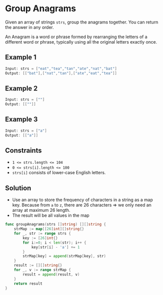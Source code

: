 # Group Anagrams
Given an array of strings `strs`, group the anagrams together. You can return the answer in any order.

An Anagram is a word or phrase formed by rearranging the letters of a different word or phrase, typically using all the original letters exactly once.

## Example 1

```go
Input: strs = ["eat","tea","tan","ate","nat","bat"]
Output: [["bat"],["nat","tan"],["ate","eat","tea"]]
```

## Example 2

```go
Input: strs = [""]
Output: [[""]]
```

## Example 3

```go
Input: strs = ["a"]
Output: [["a"]]
```

## Constraints

- `1 <= strs.length <= 104`
- `0 <= strs[i].length <= 100`
- `strs[i]` consists of lower-case English letters.

## Solution
- Use an array to store the frequency of characters in a string as a map key. Because from `a` to `z`, there are 26 characters => we only need an array at maximum 26 length.
- The result will be all values in the map

```go
func groupAnagrams(strs []string) [][]string {
    strMap := map[[26]int][]string{}
    for _, str := range strs {
        key := [26]int{}
        for i:=0; i < len(str); i++ {
            key[str[i] - 'a'] += 1
        }
        strMap[key] = append(strMap[key], str)
    }
    result := [][]string{}
    for _, v := range strMap {
        result = append(result, v)
    }
    return result
}

```
